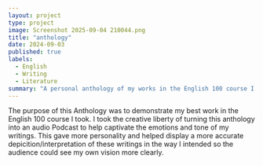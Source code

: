 ```yaml
---
layout: project
type: project
image: Screenshot 2025-09-04 210044.png
title: "anthology"
date: 2024-09-03
published: true
labels:
  - English
  - Writing
  - Literature
summary: "A personal anthology of my works in the English 100 course I took at UH Manoa, and how it evolved and refined my writing."
---
```


The purpose of this Anthology was to demonstrate my best work in the English 100 course I took. I took the creative liberty of turning this anthology into an audio Podcast to help captivate the emotions and tone of my writings. This gave more personality and helped display a more accurate depicition/interpretation of these writings in the way I intended so the audience could see my own vision more clearly.
